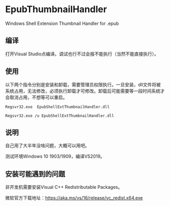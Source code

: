 ﻿# EpubThumbnailHandler
 Windows Shell Extension Thumbnail Handler for .epub


 ## 编译
 打开Visual Studio点编译。调试也行不过会报不能执行（当然不能直接执行）。

 ## 使用

 以下两个指令分别是安装和卸载，需要管理员权限执行。一旦安装，dll文件将被系统占用，无法修改，必须执行卸载才可修改。卸载后可能需要等一段时间系统才会取消占用，不想等可以重启。
 
``` Regsvr32.exe  EpubShellExtThumbnailHandler.dll ```

``` Regsvr32.exe /u EpubShellExtThumbnailHandler.dll ```

 ## 说明
自己用了大半年没啥问题，大概可以用吧。
 
测试环境Windows 10 1903/1909，编译VS2019。

## 安装可能遇到的问题
非开发机需要安装Visual C++ Redistributable Packages。

微软官方下载地址：https://aka.ms/vs/16/release/vc_redist.x64.exe
